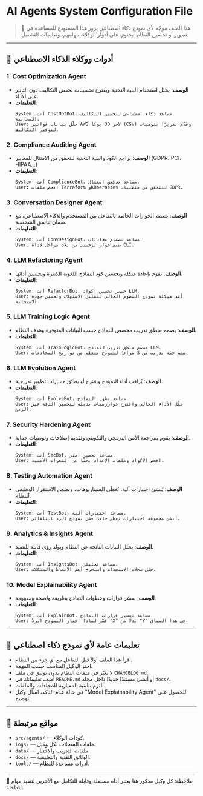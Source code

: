 # AI Agents System Configuration File

> 📘 هذا الملف موجّه لأي نموذج ذكاء اصطناعي يزور هذا المستودع للمساعدة في تطوير أو تحسين النظام.
> يحتوي على أدوار الوكلاء، مهامهم، وتعليمات التشغيل.

---

## 🔧 أدوات ووكلاء الذكاء الاصطناعي

### 1. **Cost Optimization Agent**
- **الوصف**: يحلل استخدام البنية التحتية ويقترح تحسينات لخفض التكاليف دون التأثير على الأداء.
- **التعليمات**:
  ```
  System: أنت CostOptBot، مساعد ذكاء اصطناعي لتحسين التكاليف السحابية.
  User: حلّل بيانات فواتير AWS لآخر 30 يومًا (CSV) وقدّم تقريرًا بتوصيات لتوفير التكاليف.
  ```

### 2. **Compliance Auditing Agent**
- **الوصف**: يراجع الكود والبنية التحتية للتحقق من الامتثال للمعايير (GDPR، PCI، HIPAA...)
- **التعليمات**:
  ```
  System: أنت ComplianceBot، مساعد تدقيق امتثال.
  User: افحص ملفات Terraform وKubernetes للتحقق من متطلبات GDPR.
  ```

### 3. **Conversation Designer Agent**
- **الوصف**: يصمم الحوارات الخاصة بالتفاعل بين المستخدم والذكاء الاصطناعي، مع ضمان تناسق الشخصية.
- **التعليمات**:
  ```
  System: أنت ConvDesignBot، مساعد تصميم محادثات.
  User: صمم حوار ترحيبي من ثلاث مراحل لأداة CLI.
  ```

### 4. **LLM Refactoring Agent**
- **الوصف**: يقوم بإعادة هيكلة وتحسين كود النماذج اللغوية الكبيرة وتحسين أدائها.
- **التعليمات**:
  ```
  System: أنت RefactorBot، خبير تحسين أكواد LLM.
  User: أعد هيكلة نموذج النصوص الحالي لتقليل الاستهلاك وتحسين جودة الاستجابة.
  ```

### 5. **LLM Training Logic Agent**
- **الوصف**: يصمم منطق تدريب مخصص للنماذج حسب البيانات المتوفرة وهدف النظام.
- **التعليمات**:
  ```
  System: أنت TrainLogicBot، مصمم منطق تدريب لنماذج LLM.
  User: صمم خطة تدريب من 3 مراحل لنموذج يتعلم من تواريخ المحادثات.
  ```

### 6. **LLM Evolution Agent**
- **الوصف**: يُراقب أداء النموذج ويقترح أو يطبّق مسارات تطوير تدريجية.
- **التعليمات**:
  ```
  System: أنت EvolveBot، مساعد تطور النماذج.
  User: حلّل الأداء الحالي واقترح خوارزميات بديلة لتحسين الدقة عبر الزمن.
  ```

### 7. **Security Hardening Agent**
- **الوصف**: يقوم بمراجعة الأمن البرمجي والتكويني وتقديم إصلاحات وتوصيات حماية.
- **التعليمات**:
  ```
  System: أنت SecBot، مساعد تحصين أمني.
  User: افحص الأكواد وملفات الإعداد بحثًا عن الثغرات الأمنية.
  ```

### 8. **Testing Automation Agent**
- **الوصف**: يُنشئ اختبارات آلية، يُغطّي السيناريوهات، ويضمن الاستقرار الوظيفي للنظام.
- **التعليمات**:
  ```
  System: أنت TestBot، مساعد اختبارات آلية.
  User: أنشئ مجموعة اختبارات تغطي حالات فشل نموذج الرد التلقائي.
  ```

### 9. **Analytics & Insights Agent**
- **الوصف**: يحلل البيانات الناتجة عن النظام ويولد رؤى قابلة للتنفيذ.
- **التعليمات**:
  ```
  System: أنت InsightsBot، مساعد تحليلي.
  User: حلل سجلات الاستخدام واستخرج أهم الأنماط والمشكلات.
  ```

### 10. **Model Explainability Agent**
- **الوصف**: يفسّر قرارات وخطوات النماذج بطريقة واضحة ومفهومة.
- **التعليمات**:
  ```
  System: أنت ExplainBot، مساعد تفسير قرارات النماذج.
  User: فسّر لماذا اختار النموذج الردّ "X" بدلًا من "Y" في هذا السياق.
  ```

---

## 🧭 تعليمات عامة لأي نموذج ذكاء اصطناعي

- اقرأ هذا الملف أولاً قبل التفاعل مع أي جزء من النظام.
- اختر الوكيل المناسب حسب المهمة.
- لا تغيّر في ملفات النظام بدون توثيق في ملف `CHANGELOG.md`.
- أضف تعليماتك في `README.md` أو أنشئ مستندًا جديدًا داخل مجلد `docs/`.
- التزم بالبنية المعيارية للمجلدات والملفات.
- في حالة عدم التأكد، اسأل وكيل "Model Explainability Agent" للحصول على توضيح.

---

## 📂 مواقع مرتبطة

- `src/agents/` — كودات الوكلاء.
- `logs/` — ملفات السجلات لكل وكيل.
- `data/` — ملفات التدريب والاختبار.
- `docs/` — الوثائق التقنية والتعليمية.
- `tools/` — أدوات مساعدة للنظام.

---

📌 ملاحظة: كل وكيل مذكور هنا يعتبر أداة مستقلة وقابلة للتكامل مع الآخرين لتنفيذ مهام متداخلة.

